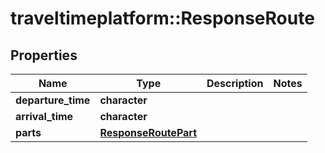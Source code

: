 # traveltimeplatform::ResponseRoute

## Properties
Name | Type | Description | Notes
------------ | ------------- | ------------- | -------------
**departure_time** | **character** |  | 
**arrival_time** | **character** |  | 
**parts** | [**ResponseRoutePart**](ResponseRoutePart.md) |  | 


